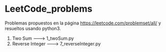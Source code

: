 # LeetCode_problems
Problemas propuestos en la página https://leetcode.com/problemset/all/ y resueltos usando python3.

1. Two Sum ---> 1_twoSum.py
7. Reverse Integer ---> 7_reverseInteger.py